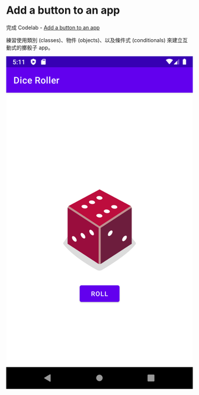 # Add a button to an app

完成 Codelab - [Add a button to an app](https://developer.android.com/courses/pathways/android-basics-kotlin-four)

練習使用類別 (classes)、物件 (objects)、以及條件式 (conditionals) 來建立互動式的擲骰子 app。

![screenshot](README/Screenshot_1619284315.png)

